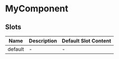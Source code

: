 # MyComponent

## Slots

<!-- @vuese:MyComponent:slots:start -->
|Name|Description|Default Slot Content|
|---|---|---|
|default|-|-|

<!-- @vuese:MyComponent:slots:end -->


